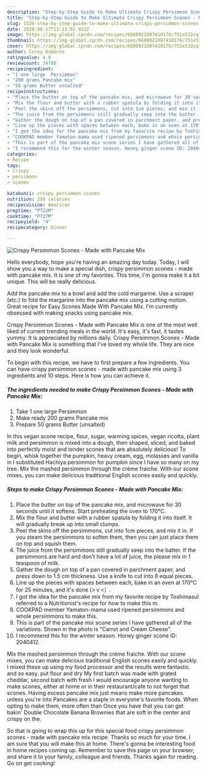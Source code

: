 ```yaml
---
description: "Step-by-Step Guide to Make Ultimate Crispy Persimmon Scones - Made with Pancake Mix"
title: "Step-by-Step Guide to Make Ultimate Crispy Persimmon Scones - Made with Pancake Mix"
slug: 1526-step-by-step-guide-to-make-ultimate-crispy-persimmon-scones-made-with-pancake-mix
date: 2020-08-27T12:13:02.932Z
image: https://img-global.cpcdn.com/recipes/6680921087410176/751x532cq70/crispy-persimmon-scones-made-with-pancake-mix-recipe-main-photo.jpg
thumbnail: https://img-global.cpcdn.com/recipes/6680921087410176/751x532cq70/crispy-persimmon-scones-made-with-pancake-mix-recipe-main-photo.jpg
cover: https://img-global.cpcdn.com/recipes/6680921087410176/751x532cq70/crispy-persimmon-scones-made-with-pancake-mix-recipe-main-photo.jpg
author: Corey Osborne
ratingvalue: 4.9
reviewcount: 34788
recipeingredient:
- "1 one large  Persimmon"
- "200 grams Pancake mix"
- "50 grams Butter unsalted"
recipeinstructions:
- "Place the butter on top of the pancake mix, and microwave for 30 seconds until it softens. Start preheating the oven to 170°C."
- "Mix the flour and butter with a rubber spatula by folding it into itself. It will gradually break up into small clumps."
- "Peel the skins off the persimmons, cut into 1cm pieces, and mix it in. If you steam the persimmons to soften them, then you can just place them on top and squish them."
- "The juice from the persimmons still gradually seep into the batter. If the persimmons are hard and don&#39;t have a lot of juice, the please mix in 1 teaspoon of milk."
- "Gather the dough on top of a pan covered in parchment paper, and press down to 1.5 cm thickness. Use a knife to cut into 8 equal pieces."
- "Line up the pieces with spaces between each, bake in an oven at 170°C for 25 minutes, and it&#39;s done (&gt;ｖ&lt;）."
- "I got the idea for the pancake mix from my favorite recipe by ToshimasuI referred to a Nutritionist&#39;s recipe for how to make this m."
- "COOKPAD member Yamaton-mama used ripened persimmons and whole persimmons to make this."
- "This is part of the pancake mix scone series I have gathered all of the variations. Shown in the photo is &#34;Carrot and Cream Cheese&#34;."
- "I recommend this for the winter season. Honey ginger scone ID: 2040412."
categories:
- Recipe
tags:
- crispy
- persimmon
- scones

katakunci: crispy persimmon scones 
nutrition: 250 calories
recipecuisine: American
preptime: "PT22M"
cooktime: "PT37M"
recipeyield: "4"
recipecategory: Dinner

---
```



![Crispy Persimmon Scones - Made with Pancake Mix](https://img-global.cpcdn.com/recipes/6680921087410176/751x532cq70/crispy-persimmon-scones-made-with-pancake-mix-recipe-main-photo.jpg)

Hello everybody, hope you're having an amazing day today. Today, I will show you a way to make a special dish, crispy persimmon scones - made with pancake mix. It is one of my favorites. This time, I'm gonna make it a bit unique. This will be really delicious.

Add the pancake mix to a bowl and add the cold margarine. Use a scraper (etc.) to fold the margarine into the pancake mix using a cutting motion. Great recipe for Easy Scones Made With Pancake Mix. I&#39;m currently obsessed with making snacks using pancake mix.

Crispy Persimmon Scones - Made with Pancake Mix is one of the most well liked of current trending meals in the world. It's easy, it's fast, it tastes yummy. It is appreciated by millions daily. Crispy Persimmon Scones - Made with Pancake Mix is something that I've loved my whole life. They are nice and they look wonderful.


To begin with this recipe, we have to first prepare a few ingredients. You can have crispy persimmon scones - made with pancake mix using 3 ingredients and 10 steps. Here is how you can achieve it.

<!--inarticleads1-->

##### The ingredients needed to make Crispy Persimmon Scones - Made with Pancake Mix:

1. Take 1 one large  Persimmon
1. Make ready 200 grams Pancake mix
1. Prepare 50 grams Butter (unsalted)


In this vegan scone recipe, flour, sugar, warming spices, vegan ricotta, plant milk and persimmon is mixed into a dough, then shaped, sliced, and baked into perfectly moist and tender scones that are absolutely delicious! To begin, whisk together the pumpkin, heavy cream, egg, molasses and vanilla in I substituted Hachiya persimmon for pumpkin since I have so many on my tree. Mix the mashed persimmon through the crème fraiche. With our scone mixes, you can make delicious traditional English scones easily and quickly. 

<!--inarticleads2-->

##### Steps to make Crispy Persimmon Scones - Made with Pancake Mix:

1. Place the butter on top of the pancake mix, and microwave for 30 seconds until it softens. Start preheating the oven to 170°C.
1. Mix the flour and butter with a rubber spatula by folding it into itself. It will gradually break up into small clumps.
1. Peel the skins off the persimmons, cut into 1cm pieces, and mix it in. If you steam the persimmons to soften them, then you can just place them on top and squish them.
1. The juice from the persimmons still gradually seep into the batter. If the persimmons are hard and don&#39;t have a lot of juice, the please mix in 1 teaspoon of milk.
1. Gather the dough on top of a pan covered in parchment paper, and press down to 1.5 cm thickness. Use a knife to cut into 8 equal pieces.
1. Line up the pieces with spaces between each, bake in an oven at 170°C for 25 minutes, and it&#39;s done (&gt;ｖ&lt;）.
1. I got the idea for the pancake mix from my favorite recipe by ToshimasuI referred to a Nutritionist&#39;s recipe for how to make this m.
1. COOKPAD member Yamaton-mama used ripened persimmons and whole persimmons to make this.
1. This is part of the pancake mix scone series I have gathered all of the variations. Shown in the photo is &#34;Carrot and Cream Cheese&#34;.
1. I recommend this for the winter season. Honey ginger scone ID: 2040412.


Mix the mashed persimmon through the crème fraiche. With our scone mixes, you can make delicious traditional English scones easily and quickly. I mixed these up using my food processor and the results were fantastic. and so easy. put flour and dry My first batch was made with grated cheddar, second batch with fresh I would encourage anyone wanting to make scones, either at home or in their restaurant/cafe to not forget that scones. Having excess pancake mix just means make more pancakes. unless you&#39;re into Pancakes are a staple in everyone&#39;s favorite foods. When opting to make them, more often than Once you have that you can get bakin&#39; Double Chocolate Banana Brownies that are soft in the center and crispy on the. 

So that is going to wrap this up for this special food crispy persimmon scones - made with pancake mix recipe. Thanks so much for your time. I am sure that you will make this at home. There's gonna be interesting food in home recipes coming up. Remember to save this page on your browser, and share it to your family, colleague and friends. Thanks again for reading. Go on get cooking!
